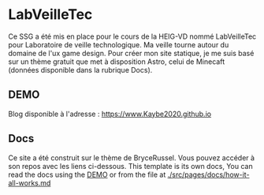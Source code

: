 # LabVeilleTec
Ce SSG a été mis en place pour le cours de la HEIG-VD nommé LabVeilleTec pour Laboratoire de veille technologique.
Ma veille tourne autour du domaine de l'ux game design. Pour créer mon site statique, je me suis basé sur un thème gratuit que met à disposition Astro, celui de Minecaft (données disponible dans la rubrique Docs).


## DEMO

Blog disponible à l'adresse : https://www.Kaybe2020.github.io


## Docs
Ce site a été construit sur le thème de BryceRussel. Vous pouvez accéder à son repos avec les liens ci-dessous.
This template is its own docs, You can read the docs using the [DEMO](https://minecraft-theme.netlify.app) or from the file at [./src/pages/docs/how-it-all-works.md](https://github.com/BryceRussell/astro-minecraft-theme/blob/master/src/pages/docs/how-it-all-works.md)

